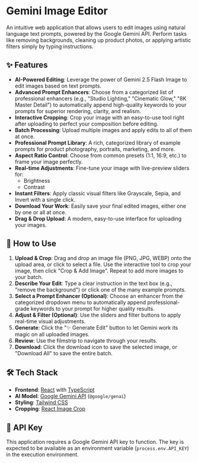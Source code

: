 
# Gemini Image Editor

An intuitive web application that allows users to edit images using natural language text prompts, powered by the Google Gemini API. Perform tasks like removing backgrounds, cleaning up product photos, or applying artistic filters simply by typing instructions.

## ✨ Features

-   **AI-Powered Editing**: Leverage the power of Gemini 2.5 Flash Image to edit images based on text prompts.
-   **Advanced Prompt Enhancers**: Choose from a categorized list of professional enhancers (e.g., "Studio Lighting," "Cinematic Glow," "8K Master Detail") to automatically append high-quality keywords to your prompts for superior rendering, clarity, and realism.
-   **Interactive Cropping**: Crop your image with an easy-to-use tool right after uploading to perfect your composition before editing.
-   **Batch Processing**: Upload multiple images and apply edits to all of them at once.
-   **Professional Prompt Library**: A rich, categorized library of example prompts for product photography, portraits, marketing, and more.
-   **Aspect Ratio Control**: Choose from common presets (1:1, 16:9, etc.) to frame your image perfectly.
-   **Real-time Adjustments**: Fine-tune your image with live-preview sliders for:
    -   Brightness
    -   Contrast
-   **Instant Filters**: Apply classic visual filters like Grayscale, Sepia, and Invert with a single click.
-   **Download Your Work**: Easily save your final edited images, either one by one or all at once.
-   **Drag & Drop Upload**: A modern, easy-to-use interface for uploading your images.

## 🚀 How to Use

1.  **Upload & Crop**: Drag and drop an image file (PNG, JPG, WEBP) onto the upload area, or click to select a file. Use the interactive tool to crop your image, then click "Crop & Add Image". Repeat to add more images to your batch.
2.  **Describe Your Edit**: Type a clear instruction in the text box (e.g., "remove the background") or click one of the many example prompts.
3.  **Select a Prompt Enhancer (Optional)**: Choose an enhancer from the categorized dropdown menu to automatically append professional-grade keywords to your prompt for higher quality results.
4.  **Adjust & Filter (Optional)**: Use the sliders and filter buttons to apply real-time visual adjustments.
5.  **Generate**: Click the "✨ Generate Edit" button to let Gemini work its magic on all uploaded images.
6.  **Review**: Use the filmstrip to navigate through your results.
7.  **Download**: Click the download icon to save the selected image, or "Download All" to save the entire batch.

## 🛠️ Tech Stack

-   **Frontend**: [React](https://reactjs.org/) with [TypeScript](https://www.typescriptlang.org/)
-   **AI Model**: [Google Gemini API](https://ai.google.dev/) (`@google/genai`)
-   **Styling**: [Tailwind CSS](https://tailwindcss.com/)
-   **Cropping**: [React Image Crop](https://www.npmjs.com/package/react-image-crop)

## 🔑 API Key

This application requires a Google Gemini API key to function. The key is expected to be available as an environment variable (`process.env.API_KEY`) in the execution environment.
